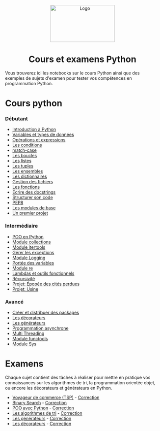 <div align="center">
    <img src="https://github.com/user-attachments/assets/4f74dcb8-b636-48c9-b1fd-8dcd3b8c84fb" alt="Logo" height="120" width="210">
</div>

<h1 align="center">Cours et examens Python</h1>

Vous trouverez ici les notebooks sur le cours Python ainsi que des exemples de sujets d'examen pour tester vos compétences en programmation Python. 

# Cours python

### Débutant

- [Introduction à Python](/01%20Cours%20débutant/01_Introduction.ipynb)
- [Variables et types de données](/01%20Cours%20débutant/02_Variables%20et%20types%20de%20donnees.ipynb)
- [Opérations et expressions](/01%20Cours%20débutant/03_Operations%20et%20expressions.ipynb)
- [Les conditions](/01%20Cours%20débutant/04_Les%20conditions.ipynb)
- [match-case](/01%20Cours%20débutant/05_Structure%20match_case.ipynb)
- [Les boucles](/01%20Cours%20débutant/06_Les%20boucles.ipynb)
- [Les listes](/01%20Cours%20débutant/07_Les%20listes.ipynb)
- [Les tuples](/01%20Cours%20débutant/08_Les%20tuples.ipynb)
- [Les ensembles](/01%20Cours%20débutant/09_Les%20ensembles.ipynb)
- [Les dictionnaires](/01%20Cours%20débutant/10_Les%20dictionnaires.ipynb)
- [Gestion des fichiers](/01%20Cours%20débutant/11_Gestion%20des%20fichiers.ipynb)
- [Les fonctions](/01%20Cours%20débutant/12_Les%20fonctions.ipynb)
- [Écrire des docstrings](/01%20Cours%20débutant/13_Docstrings.ipynb)
- [Structurer son code](/01%20Cours%20débutant/14_Structurer%20son%20code.ipynb)
- [PEP8](/01%20Cours%20débutant/15_PEP8.ipynb)
- [Les modules de base](/01%20Cours%20débutant/16_Les%20modules%20de%20base.ipynb)
- [Un premier projet](/01%20Cours%20débutant/17_Projet%20énoncé.ipynb)


### Intermédiaire

- [POO en Python](/02%20Cours%20intermédiaire/01_POO.ipynb)
- [Module collections](/02%20Cours%20intermédiaire/02_Module%20collections.ipynb)
- [Module itertools](/02%20Cours%20intermédiaire/03_Module%20itertools.ipynb)
- [Gérer les exceptions](/02%20Cours%20intermédiaire/04_Gerer%20les%20exceptions.ipynb)
- [Module Logging](/02%20Cours%20intermédiaire/05_Module%20Logging.ipynb)
- [Portée des variables](/02%20Cours%20intermédiaire/06_Portee%20des%20variables.ipynb)
- [Module re](/02%20Cours%20intermédiaire/07_Module%20re.ipynb)
- [Lambdas et outils fonctionnels](/02%20Cours%20intermédiaire/08_Lambdas%20et%20outils%20fonctionnels.ipynb)
- [Récursivité](/02%20Cours%20intermédiaire/09_Recursivite.ipynb)
- [Projet: Épopée des cités perdues](/02%20Cours%20intermédiaire/10_Projet_Épopée%20des%20cités%20perdues.ipynb)
- [Projet: Usine](/02%20Cours%20intermédiaire/10_Projet_Usine_énoncé.ipynb)


### Avancé

- [Créer et distribuer des packages](/03%20Cours%20avancé/01_Creer%20packages%20python.ipynb)
- [Les décorateurs](/03%20Cours%20avancé/02_Les%20decorateurs.ipynb)
- [Les générateurs](/03%20Cours%20avancé/03_Les%20generateurs.ipynb)
- [Programmation asynchrone](/03%20Cours%20avancé/04_Programmation%20asynchrone.ipynb)
- [Multi Threading](/03%20Cours%20avancé/05_Multi%20threading.ipynb)
- [Module functools](/03%20Cours%20avancé/06_Module%20functools.ipynb)
- [Module Sys](/03%20Cours%20avancé/07_Module_sys.ipynb)

# Examens

Chaque sujet contient des tâches à réaliser pour mettre en pratique vos connaissances sur les algorithmes de tri, la programmation orientée objet, ou encore les décorateurs et générateurs en Python.

- [Voyageur de commerce (TSP)](/04%20Examens%20python/Voyageur%20de%20commerce.md) - [Correction](/05%20Corrections/Corrections%20examens/CORRECTION%20voyageur%20de%20commerce.ipynb)
- [Binary Search](/04%20Examens%20python/Recherche%20Binary%20Search.md) - [Correction](/05%20Corrections/Corrections%20examens/CORRECTION%20Recherche%20Binary%20Search.ipynb)
- [POO avec Python](/04%20Examens%20python/POO%20avec%20python.md) - [Correction](/05%20Corrections/Corrections%20examens/CORRECTION%20POO%20avec%20python.ipynb)
- [Les algorithmes de tri](/04%20Examens%20python/Les%20tris%20de%20listes.md) - [Correction](/05%20Corrections/Corrections%20examens/CORRECTION%20Les%20tris%20de%20listes.ipynb)
- [Les générateurs](/04%20Examens%20python/Générateurs%20en%20python.md) - [Correction](/05%20Corrections/Corrections%20examens/CORRECTION%20Generateurs%20en%20python.ipynb)
- [Les décorateurs](/04%20Examens%20python/decorateurs%20en%20python.md) - [Correction](/05%20Corrections/Corrections%20examens/CORRECTION%20decorateurs%20en%20python.ipynb)

